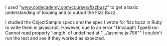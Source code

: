 I used "www.codecademy.com/courses/fizzbuzz" to get a basic understanding of looping and
to output the Fizz Buzz.

I studied the ObjectSample specs and the spec I wrote for fizz buzz in Ruby to write them in javascript. However, due to an error "Uncaught TypeError: Cannot read property 'length' of undefined at ".../jasmine.js:796"" I couldn't run the test and see if they worked as expected.
